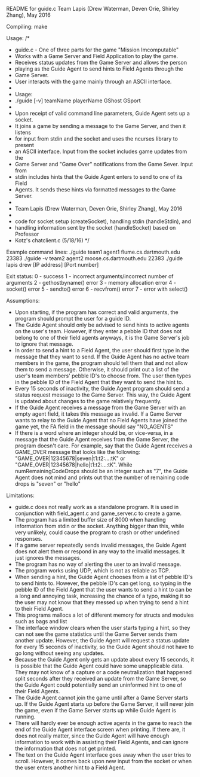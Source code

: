 README for guide.c
Team Lapis (Drew Waterman, Deven Orie, Shirley Zhang), May 2016

Compiling:
	make


Usage:
/*
* guide.c - One of three parts for the game "Mission Imcomputable"
* Works with a Game Server and Field Application to play the game.
* Receives status updates from the Game Server and allows the person
* playing as the Guide Agent to send hints to Field Agents through the
* Game Server.
* User interacts with the game mainly through an ASCII interface. 
*
* Usage:
*    ./guide [-v] teamName playerName GShost GSport
*
* Upon receipt of valid command line parameters, Guide Agent sets up a socket.
* It joins a game by sending a message to the Game Server, and then it listens
* for input from stdin and the socket and uses the ncurses library to present
* an ASCII interface. Input from the socket includes game updates from the
* Game Server and "Game Over" notifications from the Game Sever. Input from
* stdin includes hints that the Guide Agent enters to send to one of its Field
* Agents. It sends these hints via formatted messages to the Game Server. 
*
* Team Lapis (Drew Waterman, Deven Orie, Shirley Zhang), May 2016
*
* code for socket setup (createSocket), handling stdin (handleStdin), and
* handling information sent by the socket (handleSocket) based on Professor
* Kotz's chatclient.c (5/18/16)
*/


Example command lines:
	./guide team1 agent1 flume.cs.dartmouth.edu 23383
	./guide -v team2 agent2 moose.cs.dartmouth.edu 22383
	./guide lapis drew [IP address] [Port number]


Exit status:
  0 - success
  1 - incorrect arguments/incorrect number of arguments
  2 - gethostbyname() error
  3 - memory allocation error
  4 - socket() error
  5 - sendto() error
  6 - recvfrom() error
  7 - error with select()



Assumptions:
- Upon starting, if the program has correct and valid arguments, the program
  should prompt the user for a guide ID.
- The Guide Agent should only be advised to send hints to active agents on the
  user's team. However, if they enter a pebble ID that does not belong to one
  of their field agents anyways, it is the Game Server's job to ignore that
  message.
- In order to send a hint to a Field Agent, the user should first type in the
  message that they want to send. If the Guide Agent has no active team members
  in the game, the program should tell them that and not allow them to send a
  message. Otherwise, it should print out a list of the user's team members'
  pebble ID's to choose from. The user then types in the pebble ID of the Field
  Agent that they want to send the hint to.
- Every 15 seconds of inactivity, the Guide Agent program should send a status
  request message to the Game Server. This way, the Guide Agent is updated
  about changes to the game relatively frequently.
- If the Guide Agent receives a message from the Game Server with an empty
  agent field, it takes this message as invalid. If a Game Server wants to
  relay to the Guide Agent that no Field Agents have joined the game yet, the
  FA field in the message should say "NO_AGENTS"
- If there is a word where an integer should be, or vice-versa, in a message
  that the Guide Agent receives from the Game Server, the program doesn't care.
  For example, say that the Guide Agent receives a GAME_OVER message that looks
  like the following:
  "GAME_OVER|12345678|seven|t1:t2:...:tK" or
  "GAME_OVER|12345678|hello|t1:t2:...:tK".
  While numRemainingCodeDrops should be an integer such as "7", the Guide Agent
  does not mind and prints out that the number of remaining code drops is
  "seven" or "hello"



Limitations:
- guide.c does not really work as a standalone program. It is used in
  conjunction with field_agent.c and game_server.c to create a game.
- The program has a limited buffer size of 8000 when handling information from
  stdin or the socket. Anything bigger than this, while very unlikely, could
  cause the program to crash or other undefined responses.
- If a game server repeatedly sends invalid messages, the Guide Agent does not
  alert them or respond in any way to the invalid messages. It just ignores the
  messages.
- The program has no way of alerting the user to an invalid message.
- The program works using UDP, which is not as reliable as TCP.
- When sending a hint, the Guide Agent chooses from a list of pebble ID's to
  send hints to. However, the pebble ID's can get long, so typing in the pebble
  ID of the Field Agent that the user wants to send a hint to can be a long and
  annoying task, increasing the chance of a typo, making it so the user may not
  know that they messed up when trying to send a hint to their Field Agent.
- This programs mallocs a lot of different memory for structs and modules such
  as bags and list
- The interface window clears when the user starts typing a hint, so they can
  not see the game statistics until the Game Server sends them another update.
  However, the Guide Agent will request a status update for every 15 seconds of
  inactivity, so the Guide Agent should not have to go long without seeing any
  updates.
- Because the Guide Agent only gets an update about every 15 seconds, it is
  possible that the Guide Agent could have some unapplicable data. They may not
  know of a capture or a code neutralization that happened split seconds after
  they received an update from the Game Server, so the Guide Agent could
  potentially send an uninformed hint to one of their Field Agents.
- The Guide Agent cannot join the game until after a Game Server starts up. If
  the Guide Agent starts up before the Game Server, it will never join the
  game, even if the Game Server starts up while Guide Agent is running.
- There will hardly ever be enough active agents in the game to reach the end
  of the Guide Agent interface screen when printing. If there are, it does not
  really matter, since the Guide Agent will have enough information to work
  with in assisting their Field Agents, and can ignore the information that
  does not get printed.
- The text on the Guide Agent interface goes away when the user tries to
  scroll. However, it comes back upon new input from the socket or when the
  user enters another hint to a Field Agent.